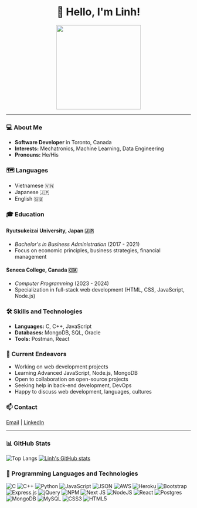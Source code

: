 <!-- Heading -->
<h1 align="center">👋 Hello, I'm Linh!</h1>
<p align="center">
  <img src="https://media.giphy.com/media/RbtJJPft2P7rcpbBdb/giphy.gif" width="230">
</p>

---

### 💻 About Me
- **Software Developer** in Toronto, Canada
- **Interests:** Mechatronics, Machine Learning, Data Engineering
- **Pronouns:** He/His

### 🗺️ Languages
- Vietnamese 🇻🇳
- Japanese 🇯🇵
- English 🇬🇧

### 🎓 Education
#### Ryutsukeizai University, Japan 🇯🇵
- *Bachelor's in Business Administration* (2017 - 2021)
- Focus on economic principles, business strategies, financial management

#### Seneca College, Canada 🇨🇦
- *Computer Programming* (2023 - 2024)
- Specialization in full-stack web development (HTML, CSS, JavaScript, Node.js)

### 🛠️ Skills and Technologies
- **Languages:** C, C++, JavaScript
- **Databases:** MongoDB, SQL, Oracle
- **Tools:** Postman, React

### 🌟 Current Endeavors
- Working on web development projects
- Learning Advanced JavaScript, Node.js, MongoDB
- Open to collaboration on open-source projects
- Seeking help in back-end development, DevOps
- Happy to discuss web development, languages, cultures

### 📫 Contact
[Email](mailto:linh.nghuu3110@gmail.com) | [LinkedIn](https://www.linkedin.com/in/huu-linh-nguyen-96003a233/)

---

### 📊 GitHub Stats
![Top Langs](https://github-readme-stats.vercel.app/api/top-langs/?username=yourGitHubUsername&langs_count=10&show_icons=true&locale=en&layout=compact&theme=light)
[![Linh's GitHub stats](https://github-readme-stats.vercel.app/api?username=yourGitHubUsername&theme=light)](https://github.com/yourGitHubUsername/github-readme-stats)

### 🧰 Programming Languages and Technologies
![C](https://img.shields.io/badge/c-%2300599C.svg?style=flat-square&logo=c&logoColor=white) ![C++](https://img.shields.io/badge/c++-%2300599C.svg?style=flat-square&logo=c%2B%2B&logoColor=white) ![Python](https://img.shields.io/badge/python-3670A0?style=flat-square&logo=python&logoColor=ffdd54) ![JavaScript](https://img.shields.io/badge/javascript-%23323330.svg?style=flat-square&logo=javascript&logoColor=%23F7DF1E) ![JSON](https://img.shields.io/badge/json-5E5C5C?style=for-the-badge&logo=json&logoColor=white) ![AWS](https://img.shields.io/badge/AWS-%23FF9900.svg?style=flat-square&logo=amazon-aws&logoColor=white) ![Heroku](https://img.shields.io/badge/heroku-%23430098.svg?style=flat-square&logo=heroku&logoColor=white) ![Bootstrap](https://img.shields.io/badge/bootstrap-%23563D7C.svg?style=flat-square&logo=bootstrap&logoColor=white) ![Express.js](https://img.shields.io/badge/express.js-%23404d59.svg?style=flat-square&logo=express&logoColor=%2361DAFB) ![jQuery](https://img.shields.io/badge/jquery-%230769AD.svg?style=flat-square&logo=jquery&logoColor=white) ![NPM](https://img.shields.io/badge/NPM-%23000000.svg?style=flat-square&logo=npm&logoColor=white) ![Next JS](https://img.shields.io/badge/Next-black?style=flat-square&logo=next.js&logoColor=white) ![NodeJS](https://img.shields.io/badge/node.js-6DA55F?style=flat-square&logo=node.js&logoColor=white) ![React](https://img.shields.io/badge/react-%2320232a.svg?style=flat-square&logo=react&logoColor=%2361DAFB) ![Postgres](https://img.shields.io/badge/postgres-%23316192.svg?style=flat-square&logo=postgresql&logoColor=white) ![MongoDB](https://img.shields.io/badge/MongoDB-%234ea94b.svg?style=flat-square&logo=mongodb&logoColor=white) ![MySQL](https://img.shields.io/badge/mysql-%2300f.svg?style=flat-square&logo=mysql&logoColor=white) ![CSS3](https://img.shields.io/badge/CSS3-1572B6?style=for-the-badge&logo=css3&logoColor=white) ![HTML5](https://img.shields.io/badge/HTML5-E34F26?style=for-the-badge&logo=html5&logoColor=white) 
